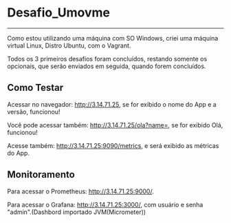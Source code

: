 # Desafio_Umovme
------------------------

Como estou utilizando uma máquina com SO Windows, criei uma máquina virtual Linux, Distro Ubuntu, com o Vagrant.

Todos os 3 primeiros desafios foram concluídos, restando somente os opcionais, que serão enviados em seguida, quando forem concluídos.

Como Testar
----------------------

Acessar no navegador: http://3.14.71.25, se for exibido o nome do App e a versão, funcionou!

Você pode acessar também: http://3.14.71.25/ola?name=, se for exibido Olá, funcionou!

Acesse também: http://3.14.71.25:9090/metrics, e será exibido as métricas do App.

Monitoramento
--------------------

Para acessar o Prometheus: http://3.14.71.25:9000/.

Para acessar o Grafana: http://3.14.71.25:3000/, com usuário e senha "admin".(Dashbord importado JVM(Micrometer))
